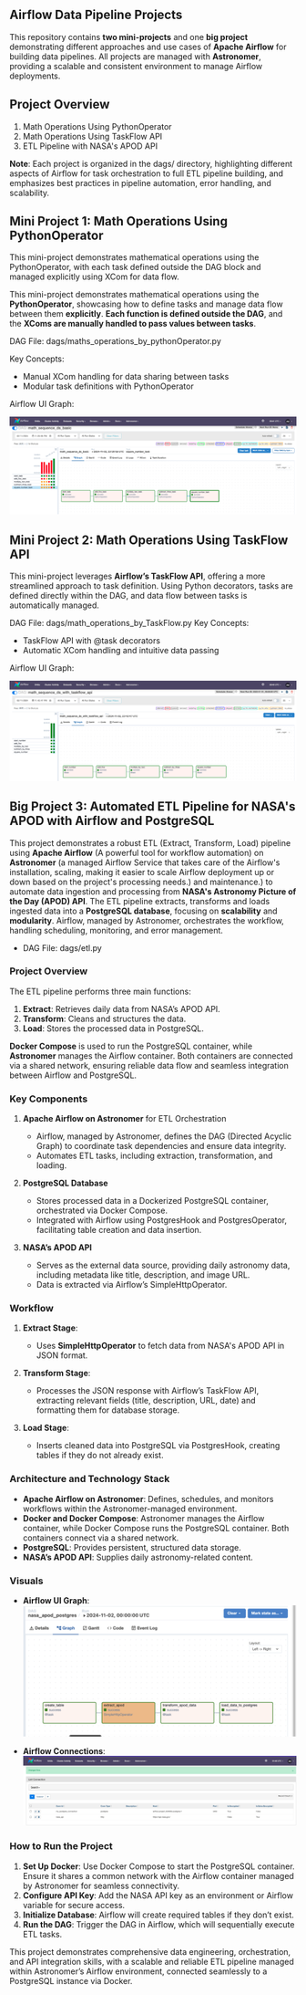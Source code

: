 ## Airflow Data Pipeline Projects

This repository contains **two mini-projects** and one **big project** demonstrating different approaches and use cases of **Apache Airflow** for building data pipelines. All projects are managed with **Astronomer**, providing a scalable and consistent environment to manage Airflow deployments.

## Project Overview
1. Math Operations Using PythonOperator
2. Math Operations Using TaskFlow API
3. ETL Pipeline with NASA's APOD API

**Note**: Each project is organized in the dags/ directory, highlighting different aspects of Airflow for task orchestration to full ETL pipeline building, and emphasizes best practices in pipeline automation, error handling, and scalability.


## Mini Project 1: Math Operations Using PythonOperator

This mini-project demonstrates mathematical operations using the PythonOperator, with each task defined outside the DAG block and managed explicitly using XCom for data flow.



This mini-project demonstrates mathematical operations using the **PythonOperator**, showcasing how to define tasks and manage data flow between them **explicitly**. **Each function is defined outside the DAG**, and the **XComs are manually handled to pass values between tasks**.

DAG File: dags/maths_operations_by_pythonOperator.py

Key Concepts:
* Manual XCom handling for data sharing between tasks
* Modular task definitions with PythonOperator

Airflow UI Graph:

![PythonOperator Usage - Math Operations DAG](images/image.png)

## Mini Project 2: Math Operations Using TaskFlow API

This mini-project leverages **Airflow’s TaskFlow API**, offering a more streamlined approach to task definition. Using Python decorators, tasks are defined directly within the DAG, and data flow between tasks is automatically managed.

DAG File: dags/math_operations_by_TaskFlow.py
Key Concepts:
* TaskFlow API with @task decorators
* Automatic XCom handling and intuitive data passing

Airflow UI Graph:

![TaskFlow API - Math Operations DAG](images/image-1.png)


## Big Project 3: Automated ETL Pipeline for NASA's APOD with Airflow and PostgreSQL

This project demonstrates a robust ETL (Extract, Transform, Load) pipeline using **Apache Airflow** (A powerful tool for workflow automation) on **Astronomer** (a managed Airflow Service that takes care of the Airflow's installation, scaling, making it easier to scale  Airflow deployment up or down based on the project's processing needs.) and maintenance.) to automate data ingestion and processing from **NASA's Astronomy Picture of the Day (APOD) API**. The ETL pipeline extracts, transforms and loads ingested data into a **PostgreSQL database**, focusing on **scalability** and **modularity**. Airflow, managed by Astronomer, orchestrates the workflow, handling scheduling, monitoring, and error management.

* DAG File: dags/etl.py

### Project Overview

The ETL pipeline performs three main functions:
1. **Extract**: Retrieves daily data from NASA’s APOD API.
2. **Transform**: Cleans and structures the data.
3. **Load**: Stores the processed data in PostgreSQL.

**Docker Compose** is used to run the PostgreSQL container, while **Astronomer** manages the Airflow container. Both containers are connected via a shared network, ensuring reliable data flow and seamless integration between Airflow and PostgreSQL.


### Key Components

1. **Apache Airflow on Astronomer** for ETL Orchestration
   - Airflow, managed by Astronomer, defines the DAG (Directed Acyclic Graph) to coordinate task dependencies and ensure data integrity.
   - Automates ETL tasks, including extraction, transformation, and loading.

2. **PostgreSQL Database**
   - Stores processed data in a Dockerized PostgreSQL container, orchestrated via Docker Compose.
   - Integrated with Airflow using PostgresHook and PostgresOperator, facilitating table creation and data insertion.

3. **NASA’s APOD API**
   - Serves as the external data source, providing daily astronomy data, including metadata like title, description, and image URL.
   - Data is extracted via Airflow’s SimpleHttpOperator.


### Workflow

1. **Extract Stage**:
   - Uses **SimpleHttpOperator** to fetch data from NASA's APOD API in JSON format.

2. **Transform Stage**:
   - Processes the JSON response with Airflow’s TaskFlow API, extracting relevant fields (title, description, URL, date) and formatting them for database storage.

3. **Load Stage**:
   - Inserts cleaned data into PostgreSQL via PostgresHook, creating tables if they do not already exist.


### Architecture and Technology Stack

- **Apache Airflow on Astronomer**: Defines, schedules, and monitors workflows within the Astronomer-managed environment.
- **Docker and Docker Compose**: Astronomer manages the Airflow container, while Docker Compose runs the PostgreSQL container. Both containers connect via a shared network.
- **PostgreSQL**: Provides persistent, structured data storage.
- **NASA’s APOD API**: Supplies daily astronomy-related content.


### Visuals

- **Airflow UI Graph**:  
  ![Workflow Graph](images/image-2.png)

- **Airflow Connections**:  
  ![Connections](images/image-connections.png)


### How to Run the Project

1. **Set Up Docker**: Use Docker Compose to start the PostgreSQL container. Ensure it shares a common network with the Airflow container managed by Astronomer for seamless connectivity.
2. **Configure API Key**: Add the NASA API key as an environment or Airflow variable for secure access.
3. **Initialize Database**: Airflow will create required tables if they don’t exist.
4. **Run the DAG**: Trigger the DAG in Airflow, which will sequentially execute ETL tasks.

This project demonstrates comprehensive data engineering, orchestration, and API integration skills, with a scalable and reliable ETL pipeline managed within Astronomer’s Airflow environment, connected seamlessly to a PostgreSQL instance via Docker.